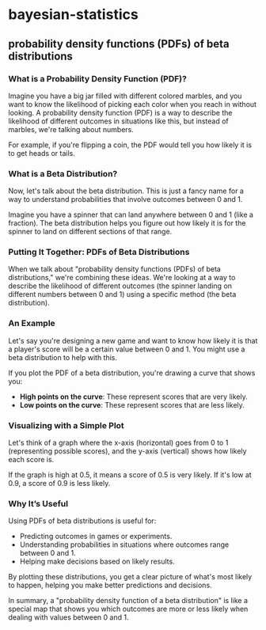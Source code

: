 # bayesian-statistics

## probability density functions (PDFs) of beta distributions

### What is a Probability Density Function (PDF)?

Imagine you have a big jar filled with different colored marbles, and you want to know the likelihood of picking each color when you reach in without looking. A probability density function (PDF) is a way to describe the likelihood of different outcomes in situations like this, but instead of marbles, we're talking about numbers.

For example, if you're flipping a coin, the PDF would tell you how likely it is to get heads or tails.

### What is a Beta Distribution?

Now, let's talk about the beta distribution. This is just a fancy name for a way to understand probabilities that involve outcomes between 0 and 1. 

Imagine you have a spinner that can land anywhere between 0 and 1 (like a fraction). The beta distribution helps you figure out how likely it is for the spinner to land on different sections of that range.

### Putting It Together: PDFs of Beta Distributions

When we talk about "probability density functions (PDFs) of beta distributions," we're combining these ideas. We're looking at a way to describe the likelihood of different outcomes (the spinner landing on different numbers between 0 and 1) using a specific method (the beta distribution).

### An Example

Let's say you're designing a new game and want to know how likely it is that a player's score will be a certain value between 0 and 1. You might use a beta distribution to help with this.

If you plot the PDF of a beta distribution, you're drawing a curve that shows you:
- **High points on the curve**: These represent scores that are very likely.
- **Low points on the curve**: These represent scores that are less likely.

### Visualizing with a Simple Plot

Let's think of a graph where the x-axis (horizontal) goes from 0 to 1 (representing possible scores), and the y-axis (vertical) shows how likely each score is.

If the graph is high at 0.5, it means a score of 0.5 is very likely. If it's low at 0.9, a score of 0.9 is less likely.

### Why It’s Useful

Using PDFs of beta distributions is useful for:
- Predicting outcomes in games or experiments.
- Understanding probabilities in situations where outcomes range between 0 and 1.
- Helping make decisions based on likely results.

By plotting these distributions, you get a clear picture of what's most likely to happen, helping you make better predictions and decisions.

In summary, a "probability density function of a beta distribution" is like a special map that shows you which outcomes are more or less likely when dealing with values between 0 and 1.